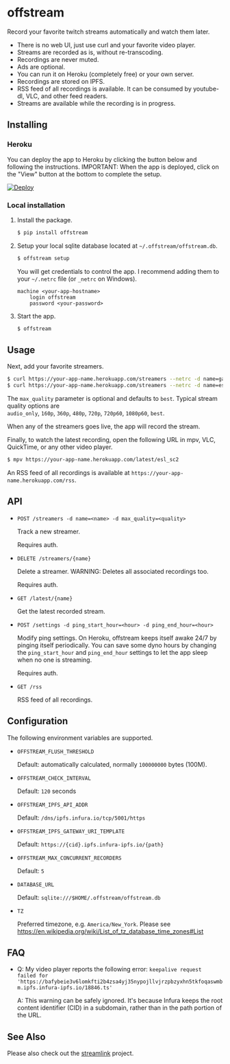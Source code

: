 # offstream

Record your favorite twitch streams automatically and watch them later.

- There is no web UI, just use curl and your favorite video player.
- Streams are recorded as is, without re-transcoding.
- Recordings are never muted.
- Ads are optional.
- You can run it on Heroku (completely free) or your own server.
- Recordings are stored on IPFS.
- RSS feed of all recordings is available. It can be consumed by youtube-dl,
  VLC, and other feed readers.
- Streams are available while the recording is in progress.

## Installing

### Heroku

You can deploy the app to Heroku by clicking the button below and following the
instructions. IMPORTANT: When the app is deployed, click on the "View" button at
the bottom to complete the setup.

[![Deploy](https://www.herokucdn.com/deploy/button.svg)](https://heroku.com/deploy)

### Local installation

1. Install the package.
   ```sh
   $ pip install offstream
   ```
1. Setup your local sqlite database located at `~/.offstream/offstream.db`.
   ```sh
   $ offstream setup
   ```
   You will get credentials to control the app. I recommend adding them to your
   `~/.netrc` file (or `_netrc` on Windows).
   ```
   machine <your-app-hostname>
       login offstream
       password <your-password>
   ```
1. Start the app.
   ```sh
   $ offstream
   ```

## Usage

Next, add your favorite streamers.

```sh
$ curl https://your-app-name.herokuapp.com/streamers --netrc -d name=garybernhardt
$ curl https://your-app-name.herokuapp.com/streamers --netrc -d name=esl_sc2 -d max_quality=720p60
```

The `max_quality` parameter is optional and defaults to `best`. Typical stream
quality options are <br>
`audio_only`, `160p`, `360p`, `480p`, `720p`, `720p60`, `1080p60`, `best`.

When any of the streamers goes live, the app will record the stream.

Finally, to watch the latest recording, open the following URL in mpv, VLC,
QuickTime, or any other video player.

```sh
$ mpv https://your-app-name.herokuapp.com/latest/esl_sc2
```

An RSS feed of all recordings is available at `https://your-app-name.herokuapp.com/rss`.

## API

- `POST /streamers -d name=<name> -d max_quality=<quality>`

  Track a new streamer.

  Requires auth.

- `DELETE /streamers/{name}`

  Delete a streamer. WARNING: Deletes all associated recordings too.

  Requires auth.

- `GET /latest/{name}`

  Get the latest recorded stream.

- `POST /settings -d ping_start_hour=<hour> -d ping_end_hour=<hour>`

  Modify ping settings. On Heroku, offstream keeps itself awake 24/7 by pinging
  itself periodically. You can save some dyno hours by changing the
  `ping_start_hour` and `ping_end_hour` settings to let the app sleep when no
  one is streaming.

  Requires auth.

- `GET /rss`

  RSS feed of all recordings.

## Configuration

The following environment variables are supported.

- `OFFSTREAM_FLUSH_THRESHOLD`

  Default: automatically calculated, normally `100000000` bytes (100M).

- `OFFSTREAM_CHECK_INTERVAL`

  Default: `120` seconds

- `OFFSTREAM_IPFS_API_ADDR`

  Default: `/dns/ipfs.infura.io/tcp/5001/https`

- `OFFSTREAM_IPFS_GATEWAY_URI_TEMPLATE`

  Default: `https://{cid}.ipfs.infura-ipfs.io/{path}`

- `OFFSTREAM_MAX_CONCURRENT_RECORDERS`

  Default: `5`

- `DATABASE_URL`

  Default: `sqlite:///$HOME/.offstream/offstream.db`

- `TZ`

  Preferred timezone, e.g. `America/New_York`. Please see
  https://en.wikipedia.org/wiki/List_of_tz_database_time_zones#List

## FAQ

- Q: My video player reports the following error: `keepalive request failed for 'https://bafybeie3v6lomkfti2b4zsa4yj35nypojllvjrzpbzyxhn5tkfoqaswmbm.ipfs.infura-ipfs.io/18846.ts'`

  A: This warning can be safely ignored. It's because Infura keeps the root
  content identifier (CID) in a subdomain, rather than in the path portion of
  the URL.

## See Also

Please also check out the [streamlink](https://streamlink.github.io/) project.
